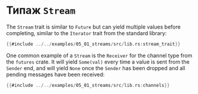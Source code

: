 # Типаж `Stream`

The `Stream` trait is similar to `Future` but can yield multiple values before
completing, similar to the `Iterator` trait from the standard library:

```rust
{{#include ../../examples/05_01_streams/src/lib.rs:stream_trait}}
```

One common example of a `Stream` is the `Receiver` for the channel type from
the `futures` crate. It will yield `Some(val)` every time a value is sent
from the `Sender` end, and will yield `None` once the `Sender` has been
dropped and all pending messages have been received:

```rust
{{#include ../../examples/05_01_streams/src/lib.rs:channels}}
```
